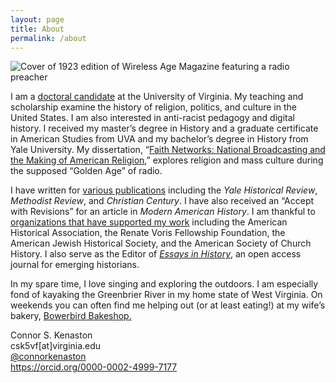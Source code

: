 ```yaml
---
layout: page
title: About
permalink: /about
---
```



<img class="thumbnail" src="Images/CONNOR-HEADSHOT.jpg" alt="Cover of 1923 edition of Wireless Age Magazine featuring a radio preacher">
<p>I am a <a href="https://history.virginia.edu/people/profile/csk5vf">doctoral candidate</a> at the University of Virginia. My teaching and scholarship examine the history of
    religion, politics, and culture in the United States. I am also interested in anti-racist pedagogy and digital history. I received my master’s degree in History and a
    graduate certificate in American Studies from UVA and my bachelor’s degree in History from Yale University. My dissertation, “<a href="projects.html">Faith Networks: National Broadcasting
    and the Making of American Religion</a>,” explores religion and mass culture during the supposed “Golden Age” of radio.</p>
<p>I have written for <a href="cv.html#cv-publications">various publications</a> including the <em>Yale Historical Review</em>, <em>Methodist Review</em>, and <em>Christian Century</em>. I have also received an “Accept with Revisions” for an article in <em>Modern American History</em>. I am thankful to <a href="cv.html#cv-grants">organizations that have supported my work</a> including the American Historical Association,
    the Renate Voris Fellowship Foundation, the American Jewish Historical Society, and the American Society of Church History. I also serve as the Editor of <a href="http://essaysinhistory.com"><em>Essays in History</em></a>, an open access journal for emerging historians.</p>

<p> In my spare time, I love singing and exploring the outdoors. I am especially fond of kayaking the Greenbrier River in my home state of
        West Virginia. On weekends you can often find me helping out (or at least eating!) at my wife’s bakery, <a href="https://bowerbirdbakeshop.com/our-team">Bowerbird Bakeshop.</a>
        </p>

<p> Connor S. Kenaston
            <br>csk5vf[at]virginia.edu
            <br><a href="https://twitter.com/ConnorKenaston">@connorkenaston</a>
            <br><a href="https://orcid.org/0000-0002-4999-7177">https://orcid.org/0000-0002-4999-7177</a></p>
